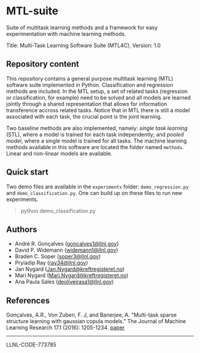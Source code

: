 # MTL-suite
Suite of multitask learning methods and a framework for easy experimentation with machine learning methods.


Title: Multi-Task Learning Software Suite (MTL4C), Version: 1.0

## Repository content
This repository contains a general purpose multitask learning (MTL) software suite implemented in Python. Classification and regression methods are included. In the MTL setup, a set of related tasks (regression or classification, for example) need to be solved and all models are learned jointly through a shared representation that allows for information transference accross related tasks. Notice that in MTL there is still a model associated with each task, the crucial point is the joint learning.

Two baseline methods are also implemented, namely: *single task learning* (STL), where a model is trained for each task independently; and *pooled model*, where a single model is trained for all tasks. The machine learning methods available in this software are located the folder named `methods`. Linear and non-linear models are available.


## Quick start

Two demo files are available in the `experiments` folder: `demo_regression.py` and `demo_classification.py`.
One can build up on these files to run new experiments.

> python demo_classification.py

## Authors
- André R. Gonçalves (goncalves1@llnl.gov)
- David P. Widemann (widemann1@llnl.gov)
- Braden C. Soper (soper3@llnl.gov)
- Pryiadip Ray (ray34@llnl.gov)
- Jan Nygard (Jan.Nygard@kreftregisteret.no)
- Mari Nygard (Mari.Nygard@kreftregisteret.no)
- Ana Paula Sales (deoliveirasa1@llnl.gov) 

## References

Gonçalves, A.R., Von Zuben, F. J, and Banerjee, A. "Multi-task sparse structure learning with gaussian copula models." The Journal of Machine Learning Research 17.1 (2016): 1205-1234. [paper](http://jmlr.org/papers/v17/15-215.html)

---
LLNL-CODE-773785
